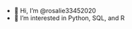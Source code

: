 - 👋 Hi, I’m @rosalie33452020
- 👀 I’m interested in Python, SQL, and R

<!---
rosalie33452020/rosalie33452020 is a ✨ special ✨ repository because its `README.md` (this file) appears on your GitHub profile.
You can click the Preview link to take a look at your changes.
--->
